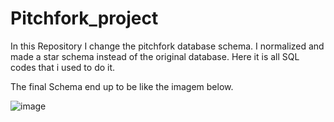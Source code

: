 # Pitchfork_project
In this Repository I change the pitchfork database schema. I normalized and made a star schema instead of the original database. Here it is all SQL codes that i used to do it. 

The final Schema end up to be like the imagem below. 

![image](https://github.com/victortaouil/Pitchfork_project/assets/119637079/07b1f1df-82eb-41cf-aa69-3ce1f633ce9a)

